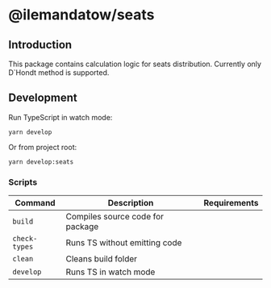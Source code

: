 # @ilemandatow/seats

## Introduction

This package contains calculation logic for seats distribution. Currently only D`Hondt method is supported.

## Development

Run TypeScript in watch mode:

```
yarn develop
```

Or from project root:

```
yarn develop:seats
```

### Scripts

| Command       | Description                      | Requirements |
| ------------- | -------------------------------- | ------------ |
| `build`       | Compiles source code for package |              |
| `check-types` | Runs TS without emitting code    |              |
| `clean`       | Cleans build folder              |              |
| `develop`     | Runs TS in watch mode            |              |
